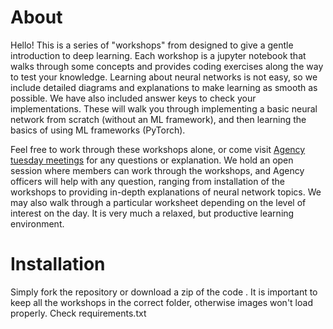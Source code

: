 # About

Hello! This is a series of "workshops" from designed to give a gentle introduction to deep learning. Each workshop is a jupyter notebook that walks through some 
concepts and provides coding exercises along the way to test your knowledge. Learning about neural networks is not easy, so we include detailed diagrams and explanations
to make learning as smooth as possible. We have also included answer keys to check your implementations. These will walk you through implementing a basic
neural network from scratch (without an ML framework), and then learning the basics of using ML frameworks (PyTorch).

Feel free to work through these workshops alone, or come visit [Agency tuesday meetings](https://gtagency.github.io/) for any questions or explanation. We hold an open session where members can
work through the workshops, and Agency officers will help with any question, ranging from installation of the workshops to providing in-depth explanations of neural
network topics. We may also walk through a particular worksheet depending on the level of interest on the day. It is very much a relaxed, but productive learning
environment.

# Installation

Simply fork the repository or download a zip of the code . It is important to keep all the workshops in the correct folder, otherwise images won't load properly.
Check requirements.txt



